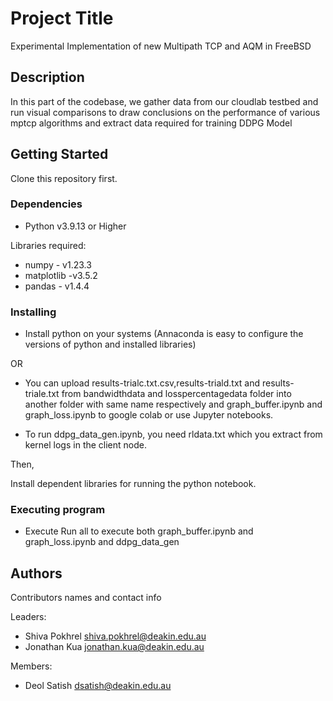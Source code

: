 # Project Title

Experimental Implementation of new Multipath TCP and AQM in FreeBSD

## Description

In this part of the codebase, we gather data from our cloudlab testbed and run visual comparisons to draw conclusions on the performance of various mptcp algorithms
and extract data required for training DDPG Model

## Getting Started

Clone this repository first.

### Dependencies

* Python v3.9.13 or Higher

Libraries required:
* numpy - v1.23.3
* matplotlib -v3.5.2
* pandas - v1.4.4

### Installing

* Install python on your systems (Annaconda is easy to configure the versions of python and installed libraries)

OR

* You can upload results-trialc.txt.csv,results-triald.txt and results-triale.txt from bandwidthdata and losspercentagedata folder into another folder with same name respectively and graph_buffer.ipynb and graph_loss.ipynb to google colab or use Jupyter notebooks.

* To run ddpg_data_gen.ipynb, you need rldata.txt which you extract from kernel logs in the client node.

Then,

Install dependent libraries for running the python notebook.

### Executing program

* Execute Run all to execute both graph_buffer.ipynb and graph_loss.ipynb and ddpg_data_gen



## Authors

Contributors names and contact info

Leaders:

- Shiva Pokhrel <shiva.pokhrel@deakin.edu.au>
- Jonathan Kua <jonathan.kua@deakin.edu.au>

Members:

- Deol Satish <dsatish@deakin.edu.au>



